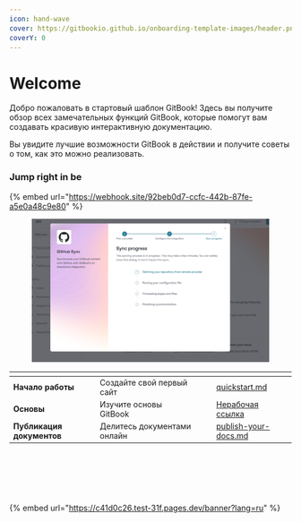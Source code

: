 ```yaml
---
icon: hand-wave
cover: https://gitbookio.github.io/onboarding-template-images/header.png
coverY: 0
---
```



# Welcome

Добро пожаловать в стартовый шаблон GitBook! Здесь вы получите обзор всех замечательных функций GitBook, которые помогут вам создавать красивую интерактивную документацию.

Вы увидите лучшие возможности GitBook в действии и получите советы о том, как это можно реализовать.

### Jump right in be



{% embed url="https://webhook.site/92beb0d7-ccfc-442b-87fe-a5e0a48c9e80" %}

<figure><img src=".gitbook/assets/image.png" alt=""><figcaption></figcaption></figure>

<table data-view="cards"><thead><tr><th></th><th></th><th data-hidden data-card-cover data-type="files"></th><th data-hidden></th><th data-hidden data-card-target data-type="content-ref"></th></tr></thead><tbody><tr><td><strong>Начало работы</strong></td><td>Создайте свой первый сайт</td><td></td><td></td><td><a href="getting-started/quickstart.md">quickstart.md</a></td></tr><tr><td><strong>Основы</strong></td><td>Изучите основы GitBook</td><td></td><td></td><td><a href="broken-reference">Нерабочая ссылка</a></td></tr><tr><td><strong>Публикация документов</strong></td><td>Делитесь документами онлайн</td><td></td><td></td><td><a href="getting-started/publish-your-docs.md">publish-your-docs.md</a></td></tr></tbody></table>

<figure><img src="http://pre-release-live.o18-test.com/api/public/knowledge-base-creatives.php?url=https%3A%[%E2%80%A6]tv5cx0g6.cloudfront.net%2Fblog%2F3521046916-id-790.jpg" alt=""><figcaption></figcaption></figure>



<figure><img src="http://pre-release-live.o18-test.com/api/public/knowledge-base-creatives.php?url=https%3A%[%E2%80%A6]tv5cx0g6.cloudfront.net%2Fblog%2F3521046916-id-790.jpg" alt=""><figcaption></figcaption></figure>





<figure><img src="https://web-resources.offer18.net/web/image/country-flags/us.svg" alt=""><figcaption></figcaption></figure>

{% embed url="https://c41d0c26.test-31f.pages.dev/banner?lang=ru" %}
